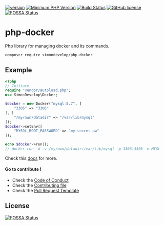[![version](https://img.shields.io/badge/Version-0.0.3-brightgreen.svg)](https://github.com/SimonDevelop/php-docker/releases/tag/0.0.3)
[![Minimum PHP Version](https://img.shields.io/badge/php-%3E%3D%207.0-8892BF.svg)](https://php.net/)
[![Build Status](https://travis-ci.org/SimonDevelop/array-organize.svg?branch=master)](https://travis-ci.org/SimonDevelop/php-docker)
[![GitHub license](https://img.shields.io/badge/License-MIT-blue.svg)](https://github.com/SimonDevelop/php-docker/blob/master/LICENSE)
[![FOSSA Status](https://app.fossa.io/api/projects/git%2Bgithub.com%2FSimonDevelop%2Fphp-docker.svg?type=shield)](https://app.fossa.io/projects/git%2Bgithub.com%2FSimonDevelop%2Fphp-docker?ref=badge_shield)
# php-docker
Php library for managing docker and its commands.

```bash
composer require simondevelop/php-docker
```

## Example
```php
<?php
// Initiate
require "vendor/autoload.php";
use SimonDevelop\Docker;

$docker = new Docker("mysql:5.7", [
    "3306" => "3306"
], [
    "/my/own/datadir" => "/var/lib/mysql"
]);
$docker->setEnv([
    "MYSQL_ROOT_PASSWORD" => "my-secret-pw"
]);

echo $docker->run();
// docker run -d -v /my/own/datadir:/var/lib/mysql -p 3306:3306 -e MYSQL_ROOT_PASSWORD=my-secret-pw mysql:5.7
```

Check this [docs](https://github.com/SimonDevelop/php-docker/blob/master/docs/introduction.md) for more.

#### Go to contribute !
- Check the [Code of Conduct](https://github.com/SimonDevelop/php-docker/blob/master/.github/CODE_OF_CONDUCT.md)
- Check the [Contributing file](https://github.com/SimonDevelop/php-docker/blob/master/.github/CONTRIBUTING.md)
- Check the [Pull Request Template](https://github.com/SimonDevelop/php-docker/blob/master/.github/PULL_REQUEST_TEMPLATE.md)


## License
[![FOSSA Status](https://app.fossa.io/api/projects/git%2Bgithub.com%2FSimonDevelop%2Fphp-docker.svg?type=large)](https://app.fossa.io/projects/git%2Bgithub.com%2FSimonDevelop%2Fphp-docker?ref=badge_large)